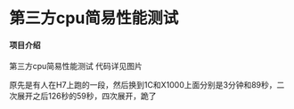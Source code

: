 # 第三方cpu简易性能测试

#### 项目介绍

第三方cpu简易性能测试
代码详见图片

原先是有人在H7上跑的一段，然后换到1C和X1000上面分别是3分钟和89秒，二次展开之后126秒的59秒，四次展开，跪了
